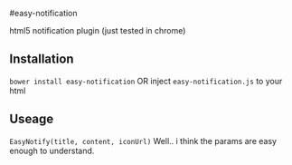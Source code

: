 #easy-notification

html5 notification plugin (just tested in chrome)

## Installation
`bower install easy-notification` OR inject `easy-notification.js` to your html

## Useage
`EasyNotify(title, content, iconUrl)`
Well.. i think the params are easy enough to understand.
